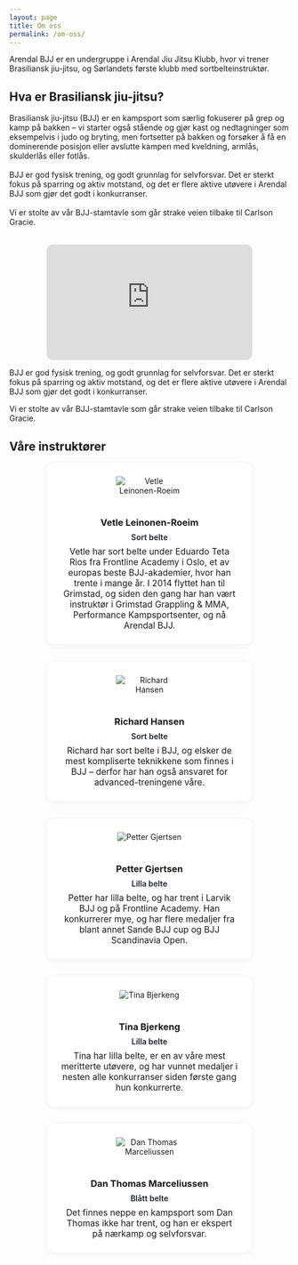 ```yaml
---
layout: page
title: Om oss
permalink: /om-oss/
---
```



<div style="max-width: 800px; margin: 0 auto;">
Arendal BJJ er en undergruppe i Arendal Jiu Jitsu Klubb, hvor vi trener Brasiliansk jiu-jitsu, og Sørlandets første klubb med sortbelteinstruktør.


## Hva er Brasiliansk jiu-jitsu?
<div style="display: flex; flex-wrap: wrap; gap: 2rem; align-items: flex-start;">
  <div style="flex: 2 1 300px; min-width: 250px;">
    Brasiliansk jiu-jitsu (BJJ) er en kampsport som særlig fokuserer på grep og kamp på bakken – vi starter også stående og gjør kast og nedtagninger som eksempelvis i judo og bryting, men fortsetter på bakken og forsøker å få en dominerende posisjon eller avslutte kampen med kveldning, armlås, skulderlås eller fotlås.
    <br><br>
    BJJ er god fysisk trening, og godt grunnlag for selvforsvar. Det er sterkt fokus på sparring og aktiv motstand, og det er flere aktive utøvere i Arendal BJJ som gjør det godt i konkurranser.
    <br><br>
    Vi er stolte av vår BJJ-stamtavle som går strake veien tilbake til Carlson Gracie.
  </div>
  <div style="flex: 1 1 300px; min-width: 250px; display: flex; justify-content: center;">
    <div style="width:100%;max-width:370px;">
      <div style="position:relative;padding-bottom:56.25%;height:0;overflow:hidden;">
        <iframe src="https://www.youtube.com/embed/28P6EVeneYo" frameborder="0" allow="accelerometer; autoplay; encrypted-media; gyroscope; picture-in-picture" allowfullscreen style="position:absolute;top:0;left:0;width:100%;height:100%;border-radius:12px;"></iframe>
      </div>
    </div>
  </div>
</div>

BJJ er god fysisk trening, og godt grunnlag for selvforsvar. Det er sterkt fokus på sparring og aktiv motstand, og det
er flere aktive utøvere i Arendal BJJ som gjør det godt i konkurranser.

Vi er stolte av vår BJJ-stamtavle som går strake veien tilbake til Carlson Gracie.


## Våre instruktører
<div style="display: flex; flex-wrap: wrap; gap: 2rem; justify-content: center;">
  <div style="flex:1 1 260px;max-width:320px;background:#fff;border-radius:12px;box-shadow:0 2px 12px rgba(0,0,0,0.06);padding:1.5rem;text-align:center;">
    <img src="{{ '' | relative_url }}/assets/images/people/vetle.jpg" alt="Vetle Leinonen-Roeim" class="polaroid instructor" style="max-width: 120px; margin-bottom: 1rem;" />
    <h3 style="margin-bottom:0.5rem;">Vetle Leinonen-Roeim</h3>
    <div style="font-weight:600;color:#1a2233;margin-bottom:0.5rem;">Sort belte</div>
    <div style="font-size:0.97rem;">Vetle har sort belte under Eduardo Teta Rios fra Frontline Academy i Oslo, et av europas beste BJJ-akademier, hvor han trente i mange år. I 2014 flyttet han til Grimstad, og siden den gang har han vært instruktør i Grimstad Grappling & MMA, Performance Kampsportsenter, og nå Arendal BJJ.</div>
  </div>
  <div style="flex:1 1 260px;max-width:320px;background:#fff;border-radius:12px;box-shadow:0 2px 12px rgba(0,0,0,0.06);padding:1.5rem;text-align:center;">
    <img src="{{ '' | relative_url }}/assets/images/people/richard.jpg" alt="Richard Hansen" class="polaroid instructor" style="max-width: 120px; margin-bottom: 1rem;" />
    <h3 style="margin-bottom:0.5rem;">Richard Hansen</h3>
    <div style="font-weight:600;color:#1a2233;margin-bottom:0.5rem;">Sort belte</div>
    <div style="font-size:0.97rem;">Richard har sort belte i BJJ, og elsker de mest kompliserte teknikkene som finnes i BJJ – derfor har han også ansvaret for advanced-treningene våre.</div>
  </div>
  <div style="flex:1 1 260px;max-width:320px;background:#fff;border-radius:12px;box-shadow:0 2px 12px rgba(0,0,0,0.06);padding:1.5rem;text-align:center;">
    <img src="{{ '' | relative_url }}/assets/images/people/petter.jpg" alt="Petter Gjertsen" class="polaroid instructor" style="max-width: 120px; margin-bottom: 1rem;" />
    <h3 style="margin-bottom:0.5rem;">Petter Gjertsen</h3>
    <div style="font-weight:600;color:#1a2233;margin-bottom:0.5rem;">Lilla belte</div>
    <div style="font-size:0.97rem;">Petter har lilla belte, og har trent i Larvik BJJ og på Frontline Academy. Han konkurrerer mye, og har flere medaljer fra blant annet Sande BJJ cup og BJJ Scandinavia Open.</div>
  </div>
  <div style="flex:1 1 260px;max-width:320px;background:#fff;border-radius:12px;box-shadow:0 2px 12px rgba(0,0,0,0.06);padding:1.5rem;text-align:center;">
    <img src="{{ '' | relative_url }}/assets/images/people/tina.jpg" alt="Tina Bjerkeng" class="polaroid instructor" style="max-width: 120px; margin-bottom: 1rem;" />
    <h3 style="margin-bottom:0.5rem;">Tina Bjerkeng</h3>
    <div style="font-weight:600;color:#1a2233;margin-bottom:0.5rem;">Lilla belte</div>
    <div style="font-size:0.97rem;">Tina har lilla belte, er en av våre mest meritterte utøvere, og har vunnet medaljer i nesten alle konkurranser siden første gang hun konkurrerte.</div>
  </div>
  <div style="flex:1 1 260px;max-width:320px;background:#fff;border-radius:12px;box-shadow:0 2px 12px rgba(0,0,0,0.06);padding:1.5rem;text-align:center;">
    <img src="{{ '' | relative_url }}/assets/images/people/danthomas.jpg" alt="Dan Thomas Marceliussen" class="polaroid instructor" style="max-width: 120px; margin-bottom: 1rem;" />
    <h3 style="margin-bottom:0.5rem;">Dan Thomas Marceliussen</h3>
    <div style="font-weight:600;color:#1a2233;margin-bottom:0.5rem;">Blått belte</div>
    <div style="font-size:0.97rem;">Det finnes neppe en kampsport som Dan Thomas ikke har trent, og han er ekspert på nærkamp og selvforsvar.</div>
  </div>
</div>

</div>

